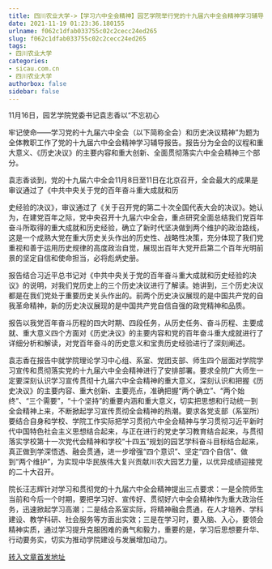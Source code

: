 ```yaml
---
title: 四川农业大学->【学习六中全会精神】园艺学院举行党的十九届六中全会精神学习辅导报告 | sicau.com.cn
date: 2021-11-19 01:23:36.180155
urlname: f062c1dfab033755c02c2cecc24ed265
slug: f062c1dfab033755c02c2cecc24ed265
tags: 
- 四川农业大学
categories:
- sicau.com.cn
- 四川农业大学
authorbox: false
sidebar: false
---
```

11月16日，园艺学院党委书记袁志香以“不忘初心

牢记使命——学习党的十九届六中全会（以下简称全会）和历史决议精神”为题为全体教职工作了党的十九届六中全会精神学习辅导报告。报告分为全会的议程和重大意义、《历史决议》的主要内容和重大创新、全面贯彻落实六中全会精神三个部分。

袁志香谈到，党的十九届六中全会11月8日至11日在北京召开，全会最大的成果是审议通过了《中共中央关于党的百年奋斗重大成就和历
<!--more-->
史经验的决议》，审议通过了《关于召开党的第二十次全国代表大会的决议》。她认为，在建党百年之际，党中央召开十九届六中全会，重点研究全面总结我们党百年奋斗所取得的重大成就和历史经验，确立了新时代坚决做到两个维护的政治路线，这是一个成熟大党在重大历史关头作出的历史性、战略性决策，充分体现了我们党重视和善于运用历史规律的高度政治自觉，展现出百年大党开启第二个百年光明前景的坚定自信和使命担当，必将彪炳史册。

报告结合习近平总书记对《中共中央关于党的百年奋斗重大成就和历史经验的决议》的说明，对我们党历史上的三个历史决议进行了解读。她讲到，三个历史决议都是在我们党处于重要历史关头作出的。前两个历史决议展现的是中国共产党的自我革命精神，新的历史决议展现的是中国共产党自信自强的政党精神和品质。

报告以我党百年奋斗历程的四大时期、四段任务，从历史任务、奋斗历程、主要成就、重大意义四个方面对《历史决议》的主要内容和党的百年奋斗重大成就进行了详细分析和解读，对党百年奋斗的历史意义和宝贵历史经验进行了深刻阐述。

袁志香在报告中就学院理论学习中心组、系室、党团支部、师生四个层面对学院学习宣传和贯彻落实党的十九届六中全会精神进行了安排部署。要求全院广大师生一定要深刻认识学习宣传贯彻十九届六中全会精神的重大意义，深刻认识和把握《历史决议》的主要内容、重大创新、主要亮点，准确把握“两个确立”、“两个始终”、“三个需要”，“十个坚持”的重要内涵和重大意义，切实把思想和行动统一到全会精神上来，不断掀起学习宣传贯彻全会精神的热潮。要求各党支部（系室所）要结合自身和学校、学院工作实际把学习贯彻六中全会精神与学习贯彻习近平新时代中国特色社会主义思想结合起来，与正在进行的党史学习教育结合起来，与贯彻落实学校第十一次党代会精神和学校“十四五”规划的园艺学科奋斗目标结合起来，真正做到学深悟透、融会贯通，进一步增强“四个意识”、坚定“四个自信”、做到“两个维护”，为实现中华民族伟大复兴贡献川农大园艺力量，以优异成绩迎接党的二十大召开。

院长汪志辉针对学习和贯彻党的十九届六中全会精神提出三点要求：一是全院师生当前和今后一个时期，要把学习好、宣传好、贯彻好六中全会精神作为重大政治任务，迅速掀起学习高潮；二是结合系室实际，将精神融会贯通，在人才培养、学科建设、教学科研、社会服务等方面出实效；三是在学习时，要入脑、入心，要领会精神实质，通过学习提升克服困难的勇气和毅力，重要的是，学习后思想要升华、行动要务实，切实为推动学院建设与发展增加动力。



[转入文章首发地址](https://news.sicau.edu.cn/info/1078/65570.htm)
